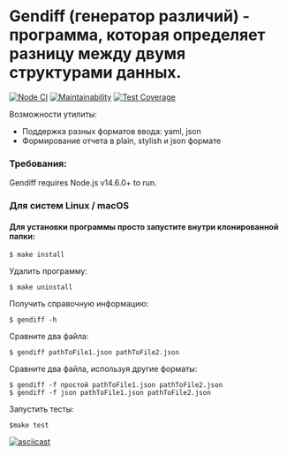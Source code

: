 # Gendiff (генератор различий) - программа, которая определяет разницу между двумя структурами данных.

[![Node CI](https://github.com/TimurDavlet/frontend-project-lvl-2/actions/workflows/main.yml/badge.svg)](https://github.com/TimurDavlet/frontend-project-lvl-2/actions)
[![Maintainability](https://api.codeclimate.com/v1/badges/3ee67d28ca49c0bed362/maintainability)](https://codeclimate.com/github/TimurDavlet/frontend-project-lvl-2/maintainability)
[![Test Coverage](https://api.codeclimate.com/v1/badges/3ee67d28ca49c0bed362/test_coverage)](https://codeclimate.com/github/TimurDavlet/frontend-project-lvl-2/test_coverage)

Возможности утилиты:

- Поддержка разных форматов ввода: yaml, json
- Формирование отчета в plain, stylish и json формате

### Требования:
Gendiff requires Node.js v14.6.0+ to run.

### Для систем Linux / macOS

#### Для установки программы просто запустите внутри клонированной папки:

`$ make install`

Удалить программу:

`$ make uninstall`

Получить справочную информацию:

`$ gendiff -h`

Сравните два файла:

`$ gendiff pathToFile1.json pathToFile2.json`

Сравните два файла, используя другие форматы:
```
$ gendiff -f простой pathToFile1.json pathToFile2.json
$ gendiff -f json pathToFile1.json pathToFile2.json
```
Запустить тесты:

`$make test`

[![asciicast](https://asciinema.org/a/4AliJuWxkPIVMgEJjbu3Gym2U.svg)](https://asciinema.org/a/4AliJuWxkPIVMgEJjbu3Gym2U)